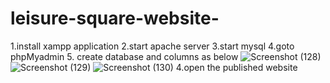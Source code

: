 # leisure-square-website-
1.install xampp application
2.start apache server
3.start mysql
4.goto phpMyadmin
5. create database and columns as below
![Screenshot (128)](https://user-images.githubusercontent.com/109812293/206399743-fcd3937a-2bc1-4457-b0d5-b78f14d87021.png)
![Screenshot (129)](https://user-images.githubusercontent.com/109812293/206399773-50c20aa6-386e-4945-b33a-5ce9fe8ee989.png)
![Screenshot (130)](https://user-images.githubusercontent.com/109812293/206399785-d53c3cf0-7425-42da-aeff-3ee3dff9a870.png)
4.open the published website
